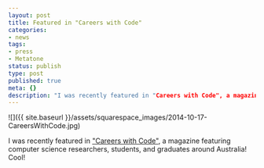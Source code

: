 ```yaml
---
layout: post
title: Featured in "Careers with Code"
categories:
- news
tags:
- press
- Metatone
status: publish
type: post
published: true
meta: {}
description: "I was recently featured in "Careers with Code", a magazine featuring computer science researchers, students, and graduates around Australia! Cool!"
---
```


![]({{ site.baseurl }}/assets/squarespace_images/2014-10-17-CareersWithCode.jpg)

I was recently featured in ["Careers with Code"](http://careerswithcode.refractionmedia.com.au/#folio=1), a magazine featuring computer science researchers, students, and graduates around Australia! Cool!

